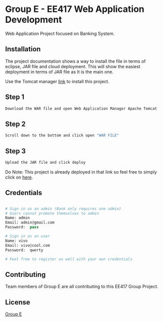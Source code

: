 # Group E - EE417 Web Application Development

Web Application Project focused on Banking System.

## Installation

The project documentation shows a way to install the file in terms of eclipse, JAR file and cloud deployment. This will show the easiest deployment in terms of JAR file as It is the main one.

Use the Tomcat manager [link](http://63.33.46.149:8080/manager/html) to install this project.

## Step 1
```bash
Download the WAR file and open Web Application Manager Apache Tomcat
```

## Step 2
```bash
Scroll down to the bottom and click open "WAR FILE"
```


## Step 3
```bash
Upload the JAR file and click deploy
```

Do Note: This project is already deployed in that link so feel free to simply click on  [here](http://63.33.46.149:8080/EE417_Group_Assignment_Final/).

## Credentials

```python

# Sign in as an admin (Bank only requires one admin)
# Users cannot promote themselves to admin
Name: admin
Email: admin@gmail.com
Password:  pass

# Sign in as an user
Name: vivo
Email: vivo@cool.com
Password:  qwerty

# Feel free to register as well with your own credentials
```

## Contributing
Team members of Group E are all contributing to this EE417 Group Project.

## License
[Group E](https://github.com/Patrick-Durojaiye/EE417-Group-Project)